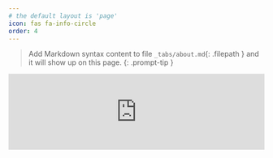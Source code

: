 ```yaml
---
# the default layout is 'page'
icon: fas fa-info-circle
order: 4
---
```


> Add Markdown syntax content to file `_tabs/about.md`{: .filepath } and it will show up on this page.
{: .prompt-tip }


<iframe src="https://tryhackme.com/api/v2/badges/public-profile?userPublicId=598888" style='border:none; width: 100%;color-scheme: auto;'></iframe>
